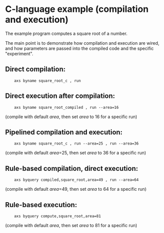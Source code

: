 # C-language example (compilation and execution)

The example program computes a square root of a number.

The main point is to demonstrate how compilation and execution are wired,
and how parameters are passed into the compiled code and the specific "experiment".

## Direct compilation:

```
    axs byname square_root_c , run
```

## Direct execution after compilation:

```
    axs byname square_root_compiled , run --area=16
```
(compile with default *area*, then set *area* to 16 for a specific run)

## Pipelined compilation and execution:

```
    axs byname square_root_c , run --area=25 , run --area=36
```
(compile with default *area*=25, then set *area* to 36 for a specific run)

## Rule-based compilation, direct execution:

```
    axs byquery compiled,square_root,area=49 , run --area=64
```
(compile with default *area*=49, then set *area* to 64 for a specific run)

## Rule-based execution:

```
    axs byquery compute,square_root,area=81
```
(compile with default *area*, then set *area* to 81 for a specific run)
